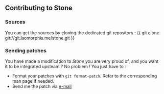 ## Contributing to Stone

### Sources

You can get the sources by cloning the dedicated git repository :
{{
    git clone git://git.isomorphis.me/stone.git
}}


### Sending patches

You have made a modification to *Stone* you are very proud of, and you
want it to be integrated upsteam ? No problem ! You just have to :
* Format your patches with `git format-patch`. Refer to the
  corresponding man page if needed.
* Send me the patch via [e-mail](contact.html)

